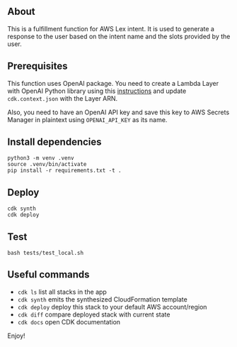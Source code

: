 ## About
This is a fulfillment function for AWS Lex intent.
It is used to generate a response to the user based on the intent name and the slots provided by the user.

## Prerequisites
This function uses OpenAI package.
You need to create a Lambda Layer with OpenAI Python library using this [instructions](../../lambda_layer_builder/README.md) and update `cdk.context.json` with the Layer ARN.

Also, you need to have an OpenAI API key and save this key to AWS Secrets Manager in plaintext using `OPENAI_API_KEY` as its name.

## Install dependencies
```
python3 -m venv .venv
source .venv/bin/activate
pip install -r requirements.txt -t .
```

## Deploy
```
cdk synth
cdk deploy
```

## Test
```
bash tests/test_local.sh
```

## Useful commands

 * `cdk ls`          list all stacks in the app
 * `cdk synth`       emits the synthesized CloudFormation template
 * `cdk deploy`      deploy this stack to your default AWS account/region
 * `cdk diff`        compare deployed stack with current state
 * `cdk docs`        open CDK documentation

Enjoy!
